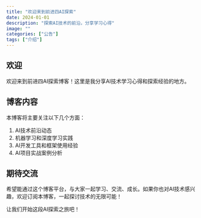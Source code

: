 ```yaml
---
title: "欢迎来到前进四AI探索"
date: 2024-01-01
description: "探索AI技术的前沿，分享学习心得"
image: ""
categories: ["公告"]
tags: ["介绍"]
---
```


## 欢迎

欢迎来到前进四AI探索博客！这里是我分享AI技术学习心得和探索经验的地方。

## 博客内容

本博客将主要关注以下几个方面：

1. AI技术前沿动态
2. 机器学习和深度学习实践
3. AI开发工具和框架使用经验
4. AI项目实战案例分析

## 期待交流

希望能通过这个博客平台，与大家一起学习、交流、成长。如果你也对AI技术感兴趣，欢迎订阅本博客，一起探讨技术的无限可能！

让我们开始这段AI探索之旅吧！